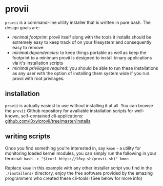 # provii

`provii` is a command-line utility installer that is written in pure bash. The design goals are:
 - *minimal footprint*: provii itself along with the tools it installs should be extremely easy to keep track of on your filesystem and consequently easy to remove
 - *minimal dependencies*: to keep things portable as well as keep the footprint to a minimum provii is designed to install binary applications via it's installation scripts 
 - *minimal privilages required*: you should be able to run these installations as any user with the option of installing them system wide if you run provii with root privilages.

## installation

`provii` is actually easiest to use without installing it at all. You can browse the `provii` Github repository for availiable installation scripts for well-known, self-contained cli-applications: [github.com/l0xy/provii/tree/master/installs](https://github.com/l0xy/provii/tree/master/installs) 
## writing scripts

Once you find something you're interested in, say `kmon` - a utility for monitoring loaded kernel modules, you can simply run the following in your terminal:
`bash -c "$(curl https://l0xy.sh/provii.sh)" kmon` 

Replace `kmon` in this example with any other installer script you find in the `./installers/` directory, enjoy the free software provided by the amazing programmers who created these cli-tools! (See below for more info)
